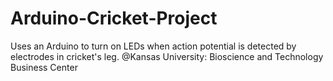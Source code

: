 # Arduino-Cricket-Project
Uses an Arduino to turn on LEDs when action potential is detected by electrodes in cricket's leg.
@Kansas University: Bioscience and Technology Business Center
